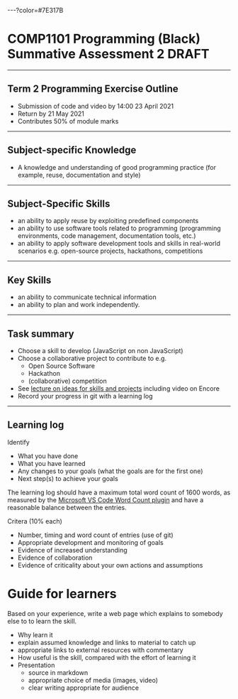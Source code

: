 ---?color=#7E317B

# COMP1101 Programming (Black) Summative Assessment 2 DRAFT

---

## Term 2 Programming Exercise Outline

- Submission of code and video by 14:00 23 April 2021
- Return by 21 May 2021
- Contributes 50% of module marks

---

## Subject-specific Knowledge

- A knowledge and understanding of good programming practice (for example, reuse, documentation and style)

---

## Subject-Specific Skills

- an ability to apply reuse by exploiting predefined components
- an ability to use software tools related to programming (programming environments, code management, documentation tools, etc.)
- an ability to apply software development tools and skills in real-world scenarios e.g. open-source projects, hackathons, competitions

---

## Key Skills

- an ability to communicate technical information
- an ability to plan and work independently.

---

## Task summary

- Choose a skill to develop (JavaScript on non JavaScript)
- Choose a collaborative project to contribute to e.g.
  - Open Source Software
  - Hackathon
  - (collaborative) competition
- See [lecture on ideas for skills and projects](https://github.com/stevenaeola/gitpitch/blob/master/prog/assessment_2_progblack_ideas/README.md) including video on Encore
- Record your progress in git with a learning log

---

## Learning log


Identify
- What you have done
- What you have learned
- Any changes to your goals (what the goals are for the first one)
- Next step(s) to achieve your goals

The learning log should have a maximum total word count of 1600 words, as measured by the [Microsoft VS Code Word Count plugin](https://marketplace.visualstudio.com/items?itemName=ms-vscode.wordcount) and have a reasonable balance between the entries.

Critera (10% each)
- Number, timing and word count of entries (use of git)
- Appropriate development and monitoring of goals
- Evidence of increased understanding
- Evidence of collaboration
- Evidence of criticality about your own actions and assumptions

# Guide for learners

Based on your experience, write a web page which explains to somebody else to to learn the skill.

- Why learn it
- explain assumed knowledge and links to material to catch up
- appropriate links to external resources with commentary
- How useful is the skill, compared with the effort of learning it
- Presentation
  - source in markdown
  - appropriate choice of media (images, video)
  - clear writing appropriate for audience


